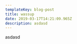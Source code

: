 ```yaml
---
templateKey: blog-post
title: wassup
date: 2019-03-17T14:21:09.965Z
description: asdasd
---
```

asdasd

